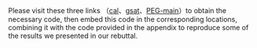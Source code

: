 Please visit these three links （[cal](https://github.com/yongduosui/CAL)、[gsat](https://github.com/Graph-COM/GSAT)、[PEG-main](https://github.com/LarsHoldijk/RE-ParameterizedExplainerForGraphNeuralNetworks/tree/main)）to obtain the necessary code, then embed this code in the corresponding locations, combining it with the code provided in the appendix to reproduce some of the results we presented in our rebuttal.